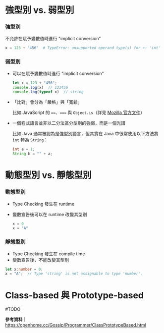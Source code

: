 # 強型別 vs. 弱型別

### 強型別

不允許在賦予變數值時進行 "implicit conversion"

```Python
x = 123 + "456"  # TypeError: unsupported operand type(s) for +: 'int' and 'str'
```

### 弱型別

* 可以在賦予變數值時進行 "implicit conversion"

	```JavaScript
	let x = 123 + "456";
	console.log(x)  // 123456
	console.log(typeof x)  // string
	```

* 「比對」會分為「嚴格」與「寬鬆」

	比如 JavaScript 的 `==`、`===` 與 `Object.is`（詳見 [Mozilla 官方文件](https://developer.mozilla.org/zh-TW/docs/Web/JavaScript/Equality_comparisons_and_sameness)）

* 一個程式語言並非以二分法區分型別的強弱，而是一個光譜

	比如 Java 通常被認為是強型別語言，但其實在 Java 中很常使用以下方法將 `int` 轉為 `String`：

	```Java
	int a = 1;
	String b = "" + a;
	```

# 動態型別 vs. 靜態型別

### 動態型別

*   Type Checking 發生在 runtime
*   變數宣告後可以在 runtime 改變其型別

	```Python
	x = 0
	x = "A"
	```

### 靜態型別

*   Type Checking 發生在 compile time
*   變數宣告後，不能改變其型別

```TypeScript
let x:number = 0;
x = "A";  // Type 'string' is not assignable to type 'number'.
```

# Class-based 與 Prototype-based

#TODO

**參考資料｜**<https://openhome.cc/Gossip/Programmer/ClassPrototypeBased.html>

